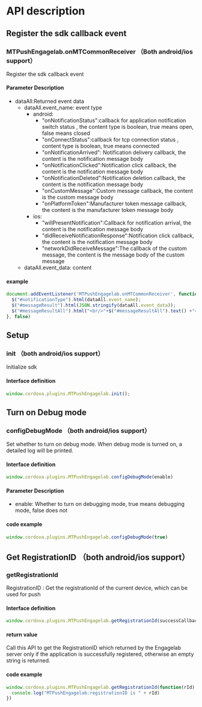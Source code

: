 # API description

## Register the sdk callback event

### MTPushEngagelab.onMTCommonReceiver （Both android/ios support）

Register the sdk callback event

#### Parameter Description
- dataAll:Returned event data
  - dataAll.event_name:  event type
    - android:
      - "onNotificationStatus":callback for application notification switch status , the content type is boolean, true means open, false means closed
      - "onConnectStatus":callback for tcp connection status , content type is boolean, true means connected
      - "onNotificationArrived": Notification delivery callback, the content is the notification message body
      - "onNotificationClicked":Notification click callback, the content is the notification message body
      - "onNotificationDeleted":Notification deletion callback, the content is the notification message body
      - "onCustomMessage":Custom message callback, the content is the custom message body
      - "onPlatformToken":Manufacturer token message callback, the content is the manufacturer token message body
    - ios:
      - "willPresentNotification":Callback for notification arrival, the content is the notification message body
      - "didReceiveNotificationResponse":Notification click callback, the content is the notification message body
      - "networkDidReceiveMessage":The callback of the custom message, the content is the message body of the custom message
  - dataAll.event_data: content


#### example

```js
document.addEventListener('MTPushEngagelab.onMTCommonReceiver', function (dataAll) {
  $("#notificationType").html(dataAll.event_name);
  $("#messageResult").html(JSON.stringify(dataAll.event_data));
  $("#messageResultAll").html("<br/>"+$("#messageResultAll").text() +"<br/>"+ JSON.stringify(dataAll));
}, false)
```

## Setup

### init （both android/ios support）

Initialize sdk

#### Interface definition

```js
window.cordova.plugins.MTPushEngagelab.init();
```

## Turn on Debug mode

### configDebugMode （both android/ios support）

Set whether to turn on debug mode. When debug mode is turned on, a detailed log will be printed.

#### Interface definition

```js
window.cordova.plugins.MTPushEngagelab.configDebugMode(enable)
```

#### Parameter Description

- enable: Whether to turn on debugging mode, true means debugging mode, false does not

#### code example

```js
window.cordova.plugins.MTPushEngagelab.configDebugMode(true)
```

## Get RegistrationID （both android/ios support）

### getRegistrationId

RegistrationID :
Get the registrationId of the current device, which can be used for push

#### Interface definition

```js
window.cordova.plugins.MTPushEngagelab.getRegistrationId(successCallback)
```

#### return value

Call this API to get the RegistrationID which returned by the Engagelab server only if the application is successfully registered, otherwise an empty string is returned.

#### code example

```js
window.cordova.plugins.MTPushEngagelab.getRegistrationId(function(rId) {
  console.log("MTPushEngagelab:registrationID is " + rId)
})
```
